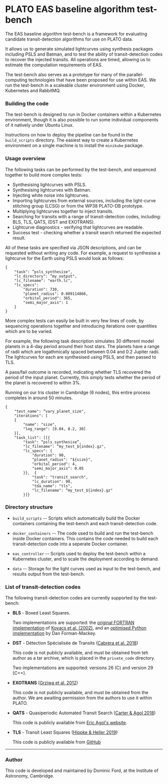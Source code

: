 # PLATO EAS baseline algorithm test-bench

The EAS baseline algorithm test-bench is a framework for evaluating candidate transit-detection algorithms for use on PLATO data.

It allows us to generate simulated lightcurves using synthesis packages including PSLS and Batman, and to test the ability of transit-detection codes to recover the injected transits. All operations are timed, allowing us to estimate the computation requirements of EAS.

The test-bench also serves as a prototype for many of the parallel-computing technologies that have been proposed for use within EAS. We run the test-bench in a scaleable cluster environment using Docker, Kubernetes and RabbitMQ.

### Building the code

The test-bench is designed to run in Docker containers within a Kubernetes environment, though it is also possible to run some individual components of it natively under Ubuntu Linux.

Instructions on how to deploy the pipeline can be found in the `build_scripts` directory. The easiest way to create a Kubernetes environment on a single machine is to install the `minikube` package.

### Usage overview

The following tasks can be performed by the test-bench, and sequenced together to build more complex tests:

* Synthesising lightcurves with PSLS.
* Synthesising lightcurves with Batman.
* Injecting white noise into lightcurves.
* Importing lightcurves from external sources, including the light-curve stitching group (LCSG) or from the WP38 PLATO-DB prototype.
* Multiplying lightcurves together to inject transits.
* Searching for transits with a range of transit-detection codes, including: BLS, TLS, QATS, (DST and EXOTRANS).
* Lightcurve diagnostics - verifying that lightcurves are readable.
* Success test - checking whether a transit search returned the expected result.

All of these tasks are specified via JSON descriptions, and can be requested without writing any code. For example, a request to synthesise a lightcurve for the Earth using PSLS would look as follows:

```
{
    "task": ”psls_synthesise",
    "lc_directory": ”my_output",
    "lc_filename": "earth.lc",
    "lc_specs":
        "duration": 730,
        "planet_radius": 0.089114866,
        "orbital_period": 365,
        "semi_major_axis": 1
    }
}
```

More complex tests can easily be built in very few lines of code, by sequencing operations together and introducing iterations over quantities which are to be varied.

For example, the following task description simulates 30 different model planets in a 4-day period around their host stars. The planets have a range of radii which are logathmically spaced between 0.04 and 0.2 Jupiter radii. The lightcurves for each are synthesised using PSLS, and then passed to TLS.

A pass/fail outcome is recorded, indicating whether TLS recovered the period of the input planet. Currently, this simply tests whether the period of the planet is recovered to within 3%.

Running on our Iris cluster in Cambridge (6 nodes), this entire process completes in around 50 minutes.

```
{
    "test_name": “vary_planet_size",
    "iterations": [
    {
        "name": "size",
        "log_range": [0.04, 0.2, 30]
    }],
    "task_list": [[{
        "task": “psls_synthesise”,
        "lc_filename": “my_test_${index}.gz",
        "lc_specs": {
            "duration": 90,
            "planet_radius": "${size}",
            "orbital_period": 4,
            "semi_major_axis": 0.05
        }},  {
            "task": "transit_search",
            "lc_duration": 90,
            "tda_name": "tls",
            "lc_filename": “my_test_${index}.gz"
        }]}
```

### Directory structure

* `build_scripts` -- Scripts which automatically build the Docker containers containing the test-bench and each transit-detection code.

* `docker_containers` -- The code used to build and run the test-bench inside Docker containers. This contains the code needed to build each transit-detection code into a seperate Docker container.

* `eas_controller` -- Scripts used to deploy the test-bench within a Kubernetes cluster, and to scale the deployment according to demand.

* `data` -- Storage for the light curves used as input to the test-bench, and results output from the test-bench.

### List of transit-detection codes

The following transit-detection codes are currently supported by the test-bench:

* **BLS** - Boxed Least Squares.

    Two implementations are supported: the [original FORTRAN implementation](https://github.com/dfm/python-bls) of [Kovacs et al. (2002)](https://ui.adsabs.harvard.edu/abs/2002A%26A...391..369K/abstract), and an [optimised Python implementation](https://github.com/dfm/bls.py) by Dan Forman-Mackey.

* **DST** - Détection Spécialisée de Transits ([Cabrera et al. 2018](https://ui.adsabs.harvard.edu/abs/2012A%26A...548A..44C/abstract))

    This code is not publicly available, and must be obtained from teh author as a tar archive, which is placed in the `private_code` directory.

    Two implementations are supported: versions 26 (C) and version 29 (C++).
    
* **EXOTRANS** ([Grziwa et al. 2012](https://ui.adsabs.harvard.edu/abs/2012MNRAS.420.1045G/abstract))

    This code is not publicly available, and must be obtained from the author. We are awaiting permission from the authors to use it within PLATO.
    
* **QATS** - Quasiperiodic Automated Transit Search ([Carter & Agol 2018](https://ui.adsabs.harvard.edu/abs/2013ApJ...765..132C/abstract))

    This code is publicly available from [Eric Agol's website](https://faculty.washington.edu/agol/QATS/).

* **TLS** - Transit Least Squares ([Hippke & Heller 2019](https://ui.adsabs.harvard.edu/abs/2019A%26A...623A..39H/abstract))

    This code is publicly available from [GitHub](https://github.com/hippke/tls)
    
---

### Author

This code is developed and maintained by Dominic Ford, at the Institute of Astronomy, Cambridge.
